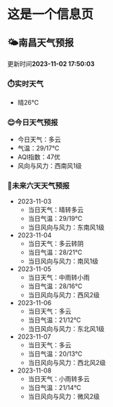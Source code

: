 # 这是一个信息页 
## 🌤️**南昌**天气预报
更新时间**2023-11-02 17:50:03**
### ⏱️实时天气
- 晴26℃
### 😊今日天气预报
- 今日天气：多云
- 气温：29/17℃
- AQI指数：47优
- 风向与风力：西南风1级
### 🤩未来六天天气预报
- 2023-11-03
  - 当日天气：晴转多云
  - 当日气温：29/19℃
  - 当日风向与风力：东南风1级
- 2023-11-04
  - 当日天气：多云转阴
  - 当日气温：28/21℃
  - 当日风向与风力：南风1级
- 2023-11-05
  - 当日天气：中雨转小雨
  - 当日气温：28/16℃
  - 当日风向与风力：西风2级
- 2023-11-06
  - 当日天气：多云
  - 当日气温：21/12℃
  - 当日风向与风力：东北风1级
- 2023-11-07
  - 当日天气：多云
  - 当日气温：20/13℃
  - 当日风向与风力：西北风2级
- 2023-11-08
  - 当日天气：小雨转多云
  - 当日气温：21/14℃
  - 当日风向与风力：微风2级

